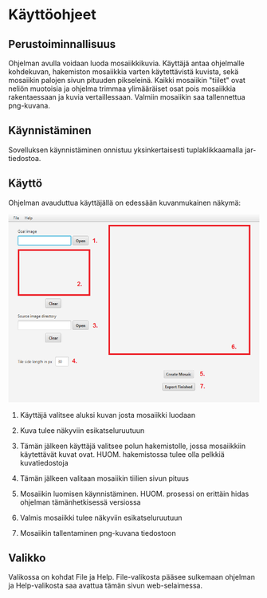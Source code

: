 # Käyttöohjeet #

## Perustoiminnallisuus ##

Ohjelman avulla voidaan luoda mosaiikkikuvia. Käyttäjä antaa ohjelmalle kohdekuvan, hakemiston mosaiikkia varten käytettävistä kuvista, sekä mosaiikin palojen sivun pituuden pikseleinä. Kaikki mosaiikin "tiilet" ovat neliön muotoisia ja ohjelma trimmaa ylimääräiset osat pois mosaiikkia rakentaessaan ja kuvia vertaillessaan. Valmiin mosaiikin saa tallennettua png-kuvana.

## Käynnistäminen ##

Sovelluksen käynnistäminen onnistuu yksinkertaisesti tuplaklikkaamalla jar-tiedostoa.

## Käyttö ## 

Ohjelman avauduttua käyttäjällä on edessään kuvanmukainen näkymä:

<img src="https://raw.githubusercontent.com/ratilmii/ot-harjoitustyo/master/MosaicBuilder/src/images/default%20view.png">

1. Käyttäjä valitsee aluksi kuvan josta mosaiikki luodaan

2. Kuva tulee näkyviin esikatseluruutuun 

3. Tämän jälkeen käyttäjä valitsee polun hakemistolle, jossa mosaiikkiin käytettävät kuvat ovat. HUOM. hakemistossa tulee olla pelkkiä kuvatiedostoja 

4. Tämän jälkeen valitaan mosaiikin tiilien sivun pituus

5. Mosaiikin luomisen käynnistäminen. HUOM. prosessi on erittäin hidas ohjelman tämänhetkisessä versiossa

6. Valmis mosaiikki tulee näkyviin esikatseluruutuun

7. Mosaiikin tallentaminen png-kuvana tiedostoon

## Valikko ##

Valikossa on kohdat File ja Help. File-valikosta pääsee sulkemaan ohjelman ja Help-valikosta saa avattua tämän sivun web-selaimessa.
